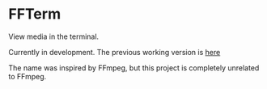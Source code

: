 # FFTerm

View media in the terminal.

Currently in development. The previous working version is
[here](https://github.com/phuang1024/termvideo/commit/da6c166c2dff976d6e667c3ec3081b3bc487099f)

The name was inspired by FFmpeg, but this project is completely
unrelated to FFmpeg.
